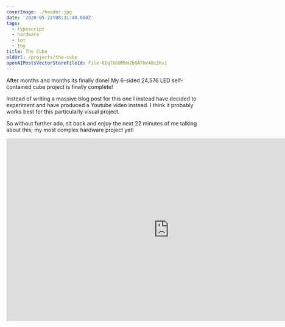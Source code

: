 ```yaml
---
coverImage: ./header.jpg
date: '2020-05-22T08:31:40.000Z'
tags:
  - typescript
  - hardware
  - iot
  - toy
title: The Cube
oldUrl: /projects/the-cube
openAIPostsVectorStoreFileId: file-6IqT6G0MbWJb8AThV48c2Kxi
---
```


After months and months its finally done! My 6-sided 24,576 LED self-contained cube project is finally complete!

<!-- more -->

Instead of writing a massive blog post for this one I instead have decided to experiment and have produced a Youtube video instead. I think it probably works best for this particularly visual project.

So without further ado, sit back and enjoy the next 22 minutes of me talking about this; my most complex hardware project yet!

<iframe width="853" height="480" src="https://www.youtube.com/embed/l_GSGFhnWwo" frameborder="0" allow="autoplay; encrypted-media" allowfullscreen></iframe>
